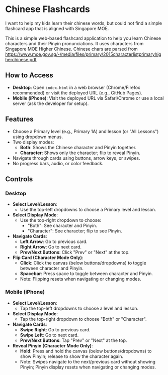 Chinese Flashcards
=================
I want to help my kids learn their chinese words, but could not find a simple flashcard app that is aligned with Singapore MOE.

This is a simple web-based flashcard application to help you learn Chinese characters and their Pinyin pronunciations. It uses characters from Singapore MOE Higher Chinese. Chinese chars are parsed from https://www.moe.gov.sg/-/media/files/primary/2015characterlistprimaryhigherchinese.pdf

How to Access
-------------
- **Desktop**: Open `index.html` in a web browser (Chrome/Firefox recommended) or visit the deployed URL (e.g., GitHub Pages).
- **Mobile (iPhone)**: Visit the deployed URL via Safari/Chrome or use a local server (ask the developer for setup).

Features
--------
- Choose a Primary level (e.g., Primary 1A) and lesson (or "All Lessons") using dropdown menus.
- Two display modes:
  - **Both**: Shows the Chinese character and Pinyin together.
  - **Character**: Shows only the character; flip to reveal Pinyin.
- Navigate through cards using buttons, arrow keys, or swipes.
- No progress bars, audio, or color feedback.

Controls
--------

### Desktop
- **Select Level/Lesson**:
  - Use the top-left dropdowns to choose a Primary level and lesson.
- **Select Display Mode**:
  - Use the top-right dropdown to choose:
    - "Both": See character and Pinyin.
    - "Character": See character; flip to see Pinyin.
- **Navigate Cards**:
  - **Left Arrow**: Go to previous card.
  - **Right Arrow**: Go to next card.
  - **Prev/Next Buttons**: Click "Prev" or "Next" at the top.
- **Flip Card (Character Mode Only)**:
  - **Click**: Click the canvas (below buttons/dropdowns) to toggle between character and Pinyin.
  - **Spacebar**: Press space to toggle between character and Pinyin.
  - Note: Flipping resets when navigating or changing modes.

### Mobile (iPhone)
- **Select Level/Lesson**:
  - Tap the top-left dropdowns to choose a level and lesson.
- **Select Display Mode**:
  - Tap the top-right dropdown to choose "Both" or "Character".
- **Navigate Cards**:
  - **Swipe Right**: Go to previous card.
  - **Swipe Left**: Go to next card.
  - **Prev/Next Buttons**: Tap "Prev" or "Next" at the top.
- **Reveal Pinyin (Character Mode Only)**:
  - **Hold**: Press and hold the canvas (below buttons/dropdowns) to show Pinyin; release to show the character again.
  - Note: Swipes navigate to the next/previous card without showing Pinyin; Pinyin display resets when navigating or changing modes.

